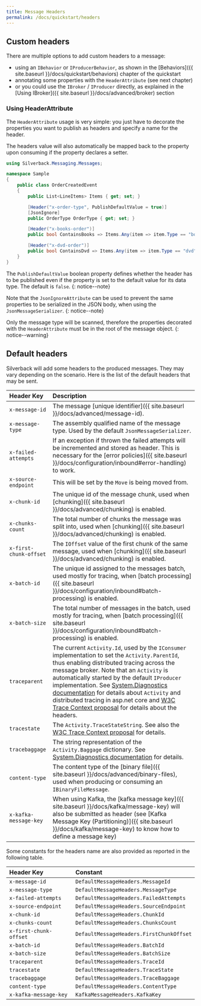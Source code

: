 ```yaml
---
title: Message Headers
permalink: /docs/quickstart/headers
---
```


## Custom headers

There are multiple options to add custom headers to a message:
* using an `IBehavior` or `IProducerBehavior`, as shown in the [Behaviors]({{ site.baseurl }}/docs/quickstart/behaviors) chapter of the quickstart
* annotating some properties with the `HeaderAttribute` (see next chapter)
* or you could use the `IBroker` / `IProducer` directly, as explained in the [Using IBroker]({{ site.baseurl }}/docs/advanced/broker) section

### Using HeaderAttribute

The `HeaderAttribute` usage is very simple: you just have to decorate the properties you want to publish as headers and specify a name for the header.

The headers value will also automatically be mapped back to the property upon consuming if the property declares a setter.

```csharp
using Silverback.Messaging.Messages;

namespace Sample
{
    public class OrderCreatedEvent
    {
        public List<LineItems> Items { get; set; }

        [Header("x-order-type", PublishDefaultValue = true)]
        [JsonIgnore]
        public OrderType OrderType { get; set; }

        [Header("x-books-order")]
        public bool ContainsBooks => Items.Any(item => item.Type == "book")

        [Header("x-dvd-order")]
        public bool ContainsDvd => Items.Any(item => item.Type == "dvd")
    }
}
```

The `PublishDefaultValue` boolean property defines whether the header has to be published even if the property is set to the default value for its data type. The default is `false`.
{: notice--note}

Note that the `JsonIgnoreAttribute` can be used to prevent the same properties to be serialized in the JSON body, when using the `JsonMessageSerializer`.
{: notice--note}

Only the message type will be scanned, therefore the properties decorated with the `HeaderAttribute` must be in the root of the message object.
{: notice--warning}

## Default headers

Silverback will add some headers to the produced messages. They may vary depending on the scenario.
Here is the list of the default headers that may be sent.

Header Key | Description
:-- | :--
`x-message-id` | The message [unique identifier]({{ site.baseurl }}/docs/advanced/message-id).
`x-message-type` | The assembly qualified name of the message type. Used by the default `JsonMessageSerializer`.
`x-failed-attempts` | If an exception if thrown the failed attempts will be incremented and stored as header. This is necessary for the [error policies]({{ site.baseurl }}/docs/configuration/inbound#error-handling) to work.
`x-source-endpoint` | This will be set by the `Move` is being moved from.
`x-chunk-id` | The unique id of the message chunk, used when [chunking]({{ site.baseurl }}/docs/advanced/chunking) is enabled.
`x-chunks-count` | The total number of chunks the message was split into, used when [chunking]({{ site.baseurl }}/docs/advanced/chunking) is enabled.
`x-first-chunk-offset` | The `IOffset` value of the first chunk of the same message, used when [chunking]({{ site.baseurl }}/docs/advanced/chunking) is enabled.
`x-batch-id` | The unique id assigned to the messages batch, used mostly for tracing, when [batch processing]({{ site.baseurl }}/docs/configuration/inbound#batch-processing) is enabled.
`x-batch-size` | The total number of messages in the batch, used mostly for tracing, when [batch processing]({{ site.baseurl }}/docs/configuration/inbound#batch-processing) is enabled.
`traceparent` | The current `Activity.Id`, used by the `IConsumer` implementation to set the `Activity.ParentId`, thus enabling distributed tracing across the message broker. Note that an `Activity` is automatically started by the default `IProducer` implementation. See [System.Diagnostics documentation](https://docs.microsoft.com/en-us/dotnet/api/system.diagnostics.activity?view=netcore-3.1) for details about `Activity` and distributed tracing in asp.net core and [W3C Trace Context proposal](https://www.w3.org/TR/trace-context-1) for details about the headers.
`tracestate` | The `Activity.TraceStateString`. See also the [W3C Trace Context proposal](https://www.w3.org/TR/trace-context-1) for details.
`tracebaggage` | The string representation of the `Activity.Baggage` dictionary. See [System.Diagnostics documentation](https://docs.microsoft.com/en-us/dotnet/api/system.diagnostics.activity?view=netcore-3.1) for details.
`content-type` | The content type of the [binary file]({{ site.baseurl }}/docs/advanced/binary-files), used when producing or consuming an `IBinaryFileMessage`.
`x-kafka-message-key` | When using Kafka, the [kafka message key]({{ site.baseurl }}/docs/kafka/message-key) will also be submitted as header (see [Kafka Message Key (Partitioning)]({{ site.baseurl }}/docs/kafka/message-key) to know how to define a message key)

Some constants for the headers name are also provided as reported in the following table.

Header Key | Constant
:-- | :--
`x-message-id` | `DefaultMessageHeaders.MessageId`
`x-message-type` | `DefaultMessageHeaders.MessageType`
`x-failed-attempts` | `DefaultMessageHeaders.FailedAttempts`
`x-source-endpoint` | `DefaultMessageHeaders.SourceEndpoint`
`x-chunk-id` | `DefaultMessageHeaders.ChunkId`
`x-chunks-count` | `DefaultMessageHeaders.ChunksCount`
`x-first-chunk-offset` | `DefaultMessageHeaders.FirstChunkOffset`
`x-batch-id` | `DefaultMessageHeaders.BatchId`
`x-batch-size` | `DefaultMessageHeaders.BatchSize`
`traceparent` | `DefaultMessageHeaders.TraceId`
`tracestate` | `DefaultMessageHeaders.TraceState`
`tracebaggage` | `DefaultMessageHeaders.TraceBaggage`
`content-type` | `DefaultMessageHeaders.ContentType`
`x-kafka-message-key` | `KafkaMessageHeaders.KafkaKey`
